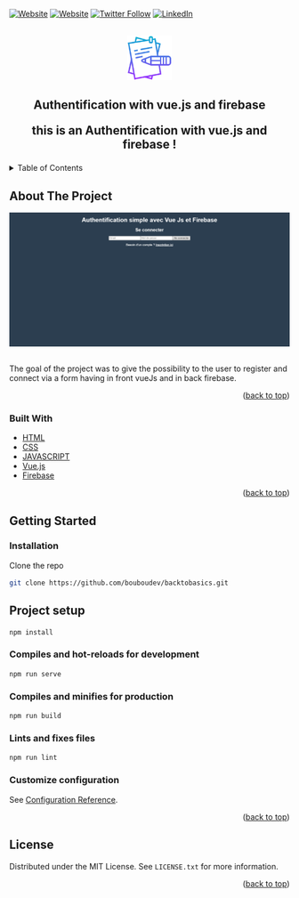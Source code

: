 <div id="top"></div>

[![Website](https://img.shields.io/badge/My%20Website%20-bouzid--krita.com-&?style=for-the-badge&logo=google&color=black)](https://bouzid-krita.com)
[![Website](https://img.shields.io/badge/Follow%20%40BOUBOUDEV--&?style=for-the-badge&logo=codepen)](https://codepen.io/bouboudev)
[![Twitter Follow](https://img.shields.io/twitter/follow/boubou_dev?color=1DA1F2&logo=twitter&style=for-the-badge)](https://twitter.com/intent/follow?original_referer=https%3A%2F%2Fgithub.com%2Fboubou_dev&screen_name=boubou_dev)
[![LinkedIn](https://img.shields.io/twitter/url?color=blue&label=Follow%20%40bouzidkrita&logo=linkedin&logoColor=blue&style=for-the-badge&url=https%3A%2F%2Fwww.linkedin.com%2Fin%2Fbouzidkrita%2F)](https://www.linkedin.com/in/bouzidkrita/)

<!-- PROJECT LOGO -->
<br />
<div align="center">
    <img src="images/logo.png" alt="Logo" width="80" height="80">
  <h2 align="center">Authentification with vue.js and firebase</h>

  <p align="center">
   this is an Authentification with vue.js and firebase !
    <br />
   
  </p>
</div>

<!-- TABLE OF CONTENTS -->
<details>
  <summary>Table of Contents</summary>
  <ol>
    <li>
      <a href="#about-the-project">About The Project</a>
      <ul>
        <li><a href="#built-with">Built With</a></li>
      </ul>
    </li>
    <li>
      <a href="#getting-started">Getting Started</a>
      <ul>
        <li><a href="#installation">Installation</a></li>
      </ul>
    </li>
    <li><a href="#license">License</a></li>

  </ol>
</details>

<!-- ABOUT THE PROJECT -->

## About The Project

<img alt="Night Coding" width="800px" src="images/screenshot.png" align="center"/>
<br />
<br />

The goal of the project was to give the possibility to the user to register and connect via a form having in front vueJs and in back firebase.

<p align="right">(<a href="#top">back to top</a>)</p>

### Built With

- [HTML](https://developer.mozilla.org/en-US/docs/Web/HTML)
- [CSS](https://developer.mozilla.org/en-US/docs/Web/CSS)
- [JAVASCRIPT](https://developer.mozilla.org/en-US/docs/Web/JavaScript)
- [Vue.js](https://vuejs.org)
- [Firebase](https://firebase.google.com)

<p align="right">(<a href="#top">back to top</a>)</p>

<!-- GETTING STARTED -->

## Getting Started

### Installation

Clone the repo

```sh
git clone https://github.com/bouboudev/backtobasics.git
```

## Project setup

```
npm install
```

### Compiles and hot-reloads for development

```
npm run serve
```

### Compiles and minifies for production

```
npm run build
```

### Lints and fixes files

```
npm run lint
```

### Customize configuration

See [Configuration Reference](https://cli.vuejs.org/config/).




<p align="right">(<a href="#top">back to top</a>)</p>

<!-- LICENSE -->

## License

Distributed under the MIT License. See `LICENSE.txt` for more information.

<p align="right">(<a href="#top">back to top</a>)</p>
